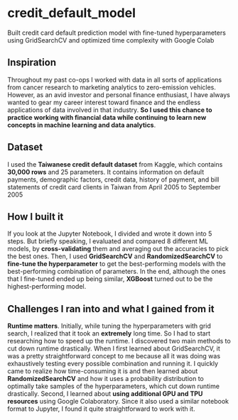 # credit_default_model
Built credit card default prediction model with fine-tuned hyperparameters using GridSearchCV and optimized time complexity with Google Colab

## Inspiration
Throughout my past co-ops I worked with data in all sorts of applications from cancer research to marketing analytics to zero-emission vehicles. However, as an avid investor and personal finance enthusiast, I have always wanted to gear my career interest toward finance and the endless applications of data involved in that industry. **So I used this chance to practice working with financial data while continuing to learn new concepts in machine learning and data analytics**.

## Dataset
I used the **Taiwanese credit default dataset** from Kaggle, which contains **30,000 rows** and 25 parameters. It contains information on default payments, demographic factors, credit data, history of payment, and bill statements of credit card clients in Taiwan from April 2005 to September 2005

## How I built it
If you look at the Jupyter Notebook, I divided and wrote it down into 5 steps. But briefly speaking, I evaluated and compared 8 different ML models, by **cross-validating** them and averaging out the accuracies to pick the best ones. Then, I used **GridSearchCV** and **RandomizedSearchCV** to **fine-tune the hyperparameter** to get the best-performing models with the best-performing combination of parameters. In the end, although the ones that I fine-tuned ended up being similar, **XGBoost** turned out to be the highest-performing model.

## Challenges I ran into and what I gained from it
**Runtime matters**. Initially, while tuning the hyperparameters with grid search, I realized that it took an **extremely** long time. So I had to start researching how to speed up the runtime. I discovered two main methods to cut down runtime drastically. When I first learned about GridSearchCV, it was a pretty straightforward concept to me because all it was doing was exhaustively testing every possible combination and running it. I quickly came to realize how time-consuming it is and then learned about **RandomizedSearchCV** and how it uses a probability distribution to optimally take samples of the hyperparameters, which cut down runtime drastically. Second, I learned about **using additional GPU and TPU resources** using Google Colaboratory. Since it also used a similar notebook format to Jupyter, I found it quite straightforward to work with it.
